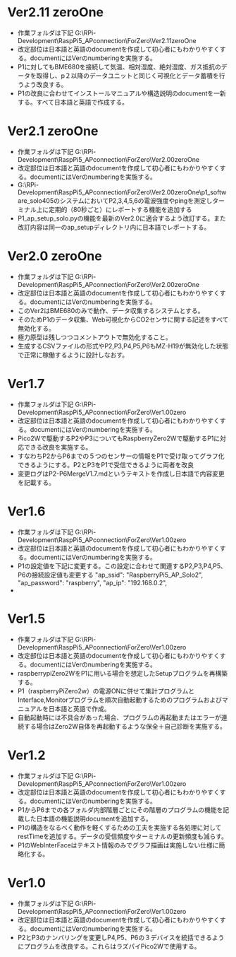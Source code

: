 # Ver2.11 zeroOne
- 作業フォルダは下記 G:\RPi-Development\RaspPi5_APconnection\ForZero\Ver2.11zeroOne
- 改定部位は日本語と英語のdocumentを作成して初心者にもわかりやすくする。documentにはVerのnumberingを実施する。
- P1に対してもBME680を接続して気温、相対湿度、絶対湿度、ガス抵抗のデータを取得し、p２以降のデータユニットと同じく可視化とデータ蓄積を行うよう改良する。
- P1の改良に合わせてインストールマニュアルや構造説明のdocumentを一新する。すべて日本語と英語で作成する。



# Ver2.1 zeroOne
- 作業フォルダは下記 G:\RPi-Development\RaspPi5_APconnection\ForZero\Ver2.00zeroOne
- 改定部位は日本語と英語のdocumentを作成して初心者にもわかりやすくする。documentにはVerのnumberingを実施する。
- G:\RPi-Development\RaspPi5_APconnection\ForZero\Ver2.00zeroOne\p1_software_solo405のシステムにおいてP2,3,4,5,6の電波強度やpingを測定しターミナル上に定期的（80秒ごと）にレポートする機能を追加する
- P1_ap_setup_solo.pyの機能を最新のVer2.0に適合するよう改訂する。また改訂内容は同一のap_setupディレクトリ内に日本語でレポートする。


# Ver2.0 zeroOne
- 作業フォルダは下記 G:\RPi-Development\RaspPi5_APconnection\ForZero\Ver2.00zeroOne
- 改定部位は日本語と英語のdocumentを作成して初心者にもわかりやすくする。documentにはVerのnumberingを実施する。
- このVer2はBME680のみで動作、データ収集するシステムとする。
- そのためP1のデータ収集、Web可視化からCO2センサに関する記述をすべて無効化する。
- 極力原型は残しつつコメントアウトで無効化すること。
- 生成するCSVファイルの形式やP2,P3,P4,P5,P6もMZ-H19が無効化した状態で正常に稼働するように設計しなおす。

# Ver1.7
- 作業フォルダは下記 G:\RPi-Development\RaspPi5_APconnection\ForZero\Ver1.00zero
- 改定部位は日本語と英語のdocumentを作成して初心者にもわかりやすくする。documentにはVerのnumberingを実施する。
- Pico2Wで駆動するP2やP3についてもRaspberryZero2Wで駆動するP1に対応できる改良を実施する。
- すなわちP2からP6までの５つのセンサーの情報をP1で受け取ってグラフ化できるようにする。P2とP3をP1で受信できるように両者を改良
- 変更ログはP2-P6MergeV1.7.mdというテキストを作成し日本語で内容変更を記載する。

# Ver1.6
- 作業フォルダは下記 G:\RPi-Development\RaspPi5_APconnection\ForZero\Ver1.00zero
- 改定部位は日本語と英語のdocumentを作成して初心者にもわかりやすくする。documentにはVerのnumberingを実施する。
- P1の設定値を下記に変更する。この設定に合わせて関連するP2,P3,P4,P5､P6の接続設定値も変更する
    "ap_ssid": "RaspberryPi5_AP_Solo2",
    "ap_password": "raspberry",
    "ap_ip": "192.168.0.2",
- 

# Ver1.5
- 作業フォルダは下記 G:\RPi-Development\RaspPi5_APconnection\ForZero\Ver1.00zero
- 改定部位は日本語と英語のdocumentを作成して初心者にもわかりやすくする。documentにはVerのnumberingを実施する。
- raspberrypiZero2WをP1に用いる場合を想定したSetupプログラムを再構築する。
- P1（raspberryPiZero2w）の電源ONに併せて集計プログラムとInterface,Monitorプログラムを順次自動起動するためのプログラムおよびマニュアルを日本語と英語で作成。
- 自動起動時には不具合があった場合、プログラムの再起動またはエラーが連続する場合はZero2W自体を再起動するような保全＋自己診断を実施する。

# Ver1.2
- 作業フォルダは下記 G:\RPi-Development\RaspPi5_APconnection\ForZero\Ver1.00zero
- 改定部位は日本語と英語のdocumentを作成して初心者にもわかりやすくする。documentにはVerのnumberingを実施する。
- P1からP6までの各フォルダ内部階層ごとにその階層のプログラムの機能を記載した日本語の機能説明documentを追加する。
- P1の構造をなるべく動作を軽くするための工夫を実施する各処理に対してrestTimeを追加する。データの受信頻度やターミナルの更新頻度も減らす。
- P1のWebInterFaceはテキスト情報のみでグラフ描画は実施しない仕様に簡略化する。

# Ver1.0
- 作業フォルダは下記 G:\RPi-Development\RaspPi5_APconnection\ForZero\Ver1.00zero
- 改定部位は日本語と英語のdocumentを作成して初心者にもわかりやすくする。documentにはVerのnumberingを実施する。
- P2とP3のナンバリングを変更しP4,P5、P6の３デバイスを統括できるようにプログラムを改良する。これらはラズパイPico2Wで使用する。
